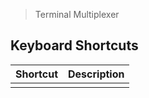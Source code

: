 > Terminal Multiplexer

## Keyboard Shortcuts
| Shortcut | Description |
| ---      | ---         |
|          |             |